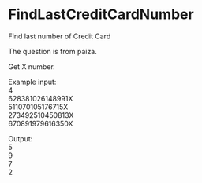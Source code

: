 # FindLastCreditCardNumber
Find last number of Credit Card 

The question is from paiza.

Get X number.

Example input:  
4  
628381026148991X  
511070105176715X  
273492510450813X  
670891979616350X  

Output:  
5  
9  
7  
2  
